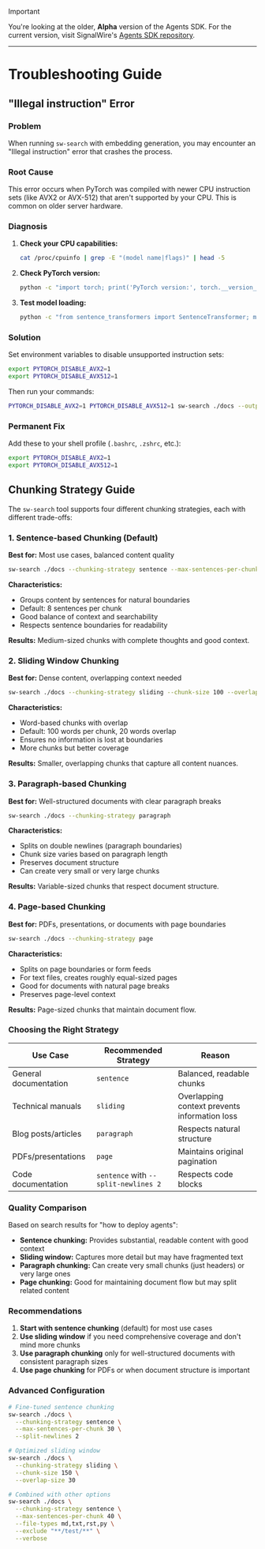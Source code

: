 > [!IMPORTANT]
> You're looking at the older, **Alpha** version of the Agents SDK.
> For the current version, visit SignalWire's [Agents SDK repository](https://github.com/signalwire/signalwire-agents).

---
# Troubleshooting Guide

## "Illegal instruction" Error

### Problem
When running `sw-search` with embedding generation, you may encounter an "Illegal instruction" error that crashes the process.

### Root Cause
This error occurs when PyTorch was compiled with newer CPU instruction sets (like AVX2 or AVX-512) that aren't supported by your CPU. This is common on older server hardware.

### Diagnosis
1. **Check your CPU capabilities:**
   ```bash
   cat /proc/cpuinfo | grep -E "(model name|flags)" | head -5
   ```

2. **Check PyTorch version:**
   ```bash
   python -c "import torch; print('PyTorch version:', torch.__version__)"
   ```

3. **Test model loading:**
   ```bash
   python -c "from sentence_transformers import SentenceTransformer; model = SentenceTransformer('sentence-transformers/all-mpnet-base-v2')"
   ```

### Solution
Set environment variables to disable unsupported instruction sets:

```bash
export PYTORCH_DISABLE_AVX2=1
export PYTORCH_DISABLE_AVX512=1
```

Then run your commands:
```bash
PYTORCH_DISABLE_AVX2=1 PYTORCH_DISABLE_AVX512=1 sw-search ./docs --output index.swsearch
```

### Permanent Fix
Add these to your shell profile (`.bashrc`, `.zshrc`, etc.):
```bash
export PYTORCH_DISABLE_AVX2=1
export PYTORCH_DISABLE_AVX512=1
```

## Chunking Strategy Guide

The `sw-search` tool supports four different chunking strategies, each with different trade-offs:

### 1. Sentence-based Chunking (Default)
**Best for:** Most use cases, balanced content quality

```bash
sw-search ./docs --chunking-strategy sentence --max-sentences-per-chunk 8
```

**Characteristics:**
- Groups content by sentences for natural boundaries
- Default: 8 sentences per chunk
- Good balance of context and searchability
- Respects sentence boundaries for readability

**Results:** Medium-sized chunks with complete thoughts and good context.

### 2. Sliding Window Chunking
**Best for:** Dense content, overlapping context needed

```bash
sw-search ./docs --chunking-strategy sliding --chunk-size 100 --overlap-size 20
```

**Characteristics:**
- Word-based chunks with overlap
- Default: 100 words per chunk, 20 words overlap
- Ensures no information is lost at boundaries
- More chunks but better coverage

**Results:** Smaller, overlapping chunks that capture all content nuances.

### 3. Paragraph-based Chunking
**Best for:** Well-structured documents with clear paragraph breaks

```bash
sw-search ./docs --chunking-strategy paragraph
```

**Characteristics:**
- Splits on double newlines (paragraph boundaries)
- Chunk size varies based on paragraph length
- Preserves document structure
- Can create very small or very large chunks

**Results:** Variable-sized chunks that respect document structure.

### 4. Page-based Chunking
**Best for:** PDFs, presentations, or documents with page boundaries

```bash
sw-search ./docs --chunking-strategy page
```

**Characteristics:**
- Splits on page boundaries or form feeds
- For text files, creates roughly equal-sized pages
- Good for documents with natural page breaks
- Preserves page-level context

**Results:** Page-sized chunks that maintain document flow.

### Choosing the Right Strategy

| Use Case | Recommended Strategy | Reason |
|----------|---------------------|---------|
| General documentation | `sentence` | Balanced, readable chunks |
| Technical manuals | `sliding` | Overlapping context prevents information loss |
| Blog posts/articles | `paragraph` | Respects natural structure |
| PDFs/presentations | `page` | Maintains original pagination |
| Code documentation | `sentence` with `--split-newlines 2` | Respects code blocks |

### Quality Comparison

Based on search results for "how to deploy agents":

- **Sentence chunking:** Provides substantial, readable content with good context
- **Sliding window:** Captures more detail but may have fragmented text
- **Paragraph chunking:** Can create very small chunks (just headers) or very large ones
- **Page chunking:** Good for maintaining document flow but may split related content

### Recommendations

1. **Start with sentence chunking** (default) for most use cases
2. **Use sliding window** if you need comprehensive coverage and don't mind more chunks
3. **Use paragraph chunking** only for well-structured documents with consistent paragraph sizes
4. **Use page chunking** for PDFs or when document structure is important

### Advanced Configuration

```bash
# Fine-tuned sentence chunking
sw-search ./docs \
  --chunking-strategy sentence \
  --max-sentences-per-chunk 30 \
  --split-newlines 2

# Optimized sliding window
sw-search ./docs \
  --chunking-strategy sliding \
  --chunk-size 150 \
  --overlap-size 30

# Combined with other options
sw-search ./docs \
  --chunking-strategy sentence \
  --max-sentences-per-chunk 40 \
  --file-types md,txt,rst,py \
  --exclude "**/test/**" \
  --verbose
``` 